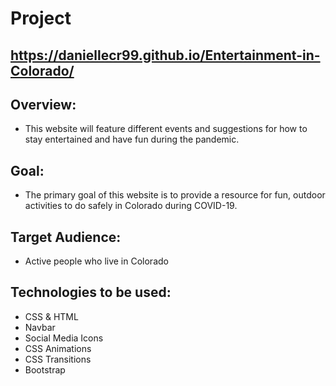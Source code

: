 # Project
## https://daniellecr99.github.io/Entertainment-in-Colorado/ 
## Overview:
* This website will feature different events and suggestions for how to stay entertained and have fun during the pandemic. 
## Goal:
* The primary goal of this website is to provide a resource for fun, outdoor activities to do safely in Colorado during COVID-19. 
## Target Audience:
* Active people who live in Colorado

## Technologies to be used:
* CSS & HTML
* Navbar
* Social Media Icons
* CSS Animations
* CSS Transitions
* Bootstrap


